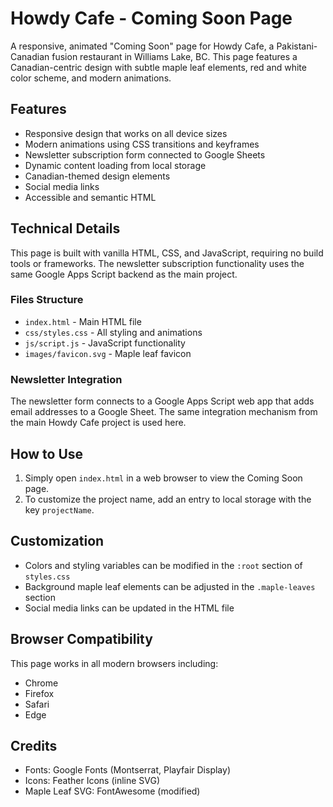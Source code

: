 # Howdy Cafe - Coming Soon Page

A responsive, animated "Coming Soon" page for Howdy Cafe, a Pakistani-Canadian fusion restaurant in Williams Lake, BC. This page features a Canadian-centric design with subtle maple leaf elements, red and white color scheme, and modern animations.

## Features

- Responsive design that works on all device sizes
- Modern animations using CSS transitions and keyframes
- Newsletter subscription form connected to Google Sheets
- Dynamic content loading from local storage
- Canadian-themed design elements
- Social media links
- Accessible and semantic HTML

## Technical Details

This page is built with vanilla HTML, CSS, and JavaScript, requiring no build tools or frameworks. The newsletter subscription functionality uses the same Google Apps Script backend as the main project.

### Files Structure

- `index.html` - Main HTML file
- `css/styles.css` - All styling and animations
- `js/script.js` - JavaScript functionality
- `images/favicon.svg` - Maple leaf favicon

### Newsletter Integration

The newsletter form connects to a Google Apps Script web app that adds email addresses to a Google Sheet. The same integration mechanism from the main Howdy Cafe project is used here.

## How to Use

1. Simply open `index.html` in a web browser to view the Coming Soon page.
2. To customize the project name, add an entry to local storage with the key `projectName`.

## Customization

- Colors and styling variables can be modified in the `:root` section of `styles.css`
- Background maple leaf elements can be adjusted in the `.maple-leaves` section
- Social media links can be updated in the HTML file

## Browser Compatibility

This page works in all modern browsers including:
- Chrome
- Firefox
- Safari
- Edge

## Credits

- Fonts: Google Fonts (Montserrat, Playfair Display)
- Icons: Feather Icons (inline SVG)
- Maple Leaf SVG: FontAwesome (modified) 